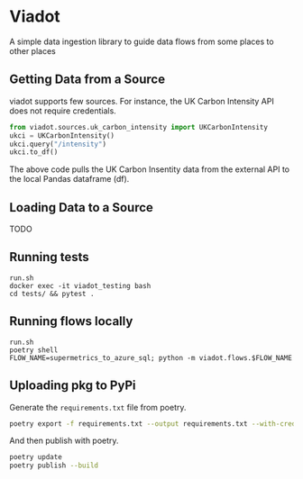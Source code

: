 # Viadot
A simple data ingestion library to guide data flows from some places to other places

## Getting Data from a Source

viadot supports few sources. For instance, the UK Carbon Intensity API does not require credentials.

```python
from viadot.sources.uk_carbon_intensity import UKCarbonIntensity
ukci = UKCarbonIntensity()
ukci.query("/intensity")
ukci.to_df()
```

The above code pulls the UK Carbon Insentity data from the external API to the local Pandas dataframe (df).

## Loading Data to a Source

TODO

## Running tests
```
run.sh
docker exec -it viadot_testing bash
cd tests/ && pytest .
```

## Running flows locally
```
run.sh
poetry shell
FLOW_NAME=supermetrics_to_azure_sql; python -m viadot.flows.$FLOW_NAME
```

## Uploading pkg to PyPi

Generate the `requirements.txt` file from poetry.

```bash
poetry export -f requirements.txt --output requirements.txt --with-credentials --dev
```

And then publish with poetry.

```bash
poetry update
poetry publish --build
```